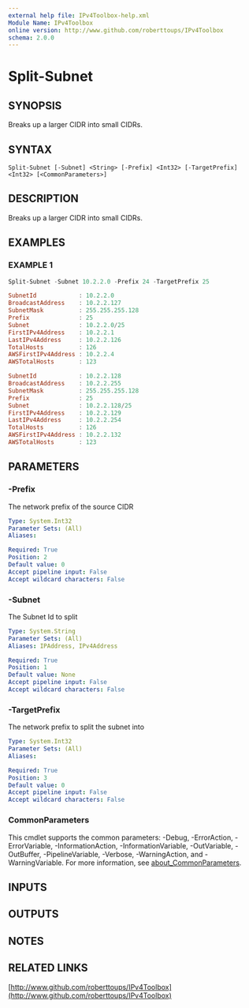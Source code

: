 ```yaml
---
external help file: IPv4Toolbox-help.xml
Module Name: IPv4Toolbox
online version: http://www.github.com/roberttoups/IPv4Toolbox
schema: 2.0.0
---
```


# Split-Subnet

## SYNOPSIS
Breaks up a larger CIDR into small CIDRs.

## SYNTAX

```
Split-Subnet [-Subnet] <String> [-Prefix] <Int32> [-TargetPrefix] <Int32> [<CommonParameters>]
```

## DESCRIPTION
Breaks up a larger CIDR into small CIDRs.

## EXAMPLES

### EXAMPLE 1
```powershell
Split-Subnet -Subnet 10.2.2.0 -Prefix 24 -TargetPrefix 25

SubnetId            : 10.2.2.0
BroadcastAddress    : 10.2.2.127
SubnetMask          : 255.255.255.128
Prefix              : 25
Subnet              : 10.2.2.0/25
FirstIPv4Address    : 10.2.2.1
LastIPv4Address     : 10.2.2.126
TotalHosts          : 126
AWSFirstIPv4Address : 10.2.2.4
AWSTotalHosts       : 123

SubnetId            : 10.2.2.128
BroadcastAddress    : 10.2.2.255
SubnetMask          : 255.255.255.128
Prefix              : 25
Subnet              : 10.2.2.128/25
FirstIPv4Address    : 10.2.2.129
LastIPv4Address     : 10.2.2.254
TotalHosts          : 126
AWSFirstIPv4Address : 10.2.2.132
AWSTotalHosts       : 123
```

## PARAMETERS

### -Prefix
The network prefix of the source CIDR

```yaml
Type: System.Int32
Parameter Sets: (All)
Aliases:

Required: True
Position: 2
Default value: 0
Accept pipeline input: False
Accept wildcard characters: False
```

### -Subnet
The Subnet Id to split

```yaml
Type: System.String
Parameter Sets: (All)
Aliases: IPAddress, IPv4Address

Required: True
Position: 1
Default value: None
Accept pipeline input: False
Accept wildcard characters: False
```

### -TargetPrefix
The network prefix to split the subnet into

```yaml
Type: System.Int32
Parameter Sets: (All)
Aliases:

Required: True
Position: 3
Default value: 0
Accept pipeline input: False
Accept wildcard characters: False
```

### CommonParameters
This cmdlet supports the common parameters: -Debug, -ErrorAction, -ErrorVariable, -InformationAction, -InformationVariable, -OutVariable, -OutBuffer, -PipelineVariable, -Verbose, -WarningAction, and -WarningVariable. For more information, see [about_CommonParameters](http://go.microsoft.com/fwlink/?LinkID=113216).

## INPUTS

## OUTPUTS

## NOTES

## RELATED LINKS

[http://www.github.com/roberttoups/IPv4Toolbox](http://www.github.com/roberttoups/IPv4Toolbox)

